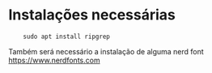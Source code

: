 # Instalações necessárias

```
    sudo apt install ripgrep
```

Também será necessário a instalação de alguma nerd font https://www.nerdfonts.com


